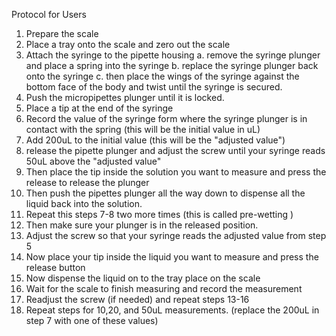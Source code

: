 Protocol for Users

1.	Prepare the scale
2.	Place a tray onto the  scale and zero out the scale
3.	Attach the syringe to the pipette housing
	a. remove the syringe plunger and place a spring into the syringe
	b. replace the syringe plunger back onto the syringe
	c. then place the wings of the syringe against the bottom face of the body and twist until the syringe is secured.
4.	Push the micropipettes plunger until it is locked.
5.	Place a tip at the end of the syringe
6.	 Record the value of the syringe form where the syringe plunger is in contact with the spring (this will be the initial value in uL)
7.	 Add 200uL to the initial value (this will be the "adjusted value")
8.	release the pipette plunger and adjust the screw until your syringe reads 50uL above the "adjusted value"
9.	Then place the tip inside the solution you want to measure and press the release to release the plunger
10.	Then push the pipettes plunger all the way down to dispense all the liquid back into the solution.
11.	Repeat this steps 7-8 two more times (this is called pre-wetting )
12.	Then make sure your plunger is in the released position.
13.	Adjust the screw so that your syringe reads the adjusted value from step 5
14.	Now place your tip inside the liquid you want to measure and press the release button
15.	Now dispense the liquid on to the tray place on the scale
16.	Wait for the scale to finish measuring and record the measurement
17.	Readjust the screw (if needed) and repeat steps 13-16
18.	Repeat steps for 10,20, and 50uL measurements. (replace the 200uL in step 7 with one of these values)

